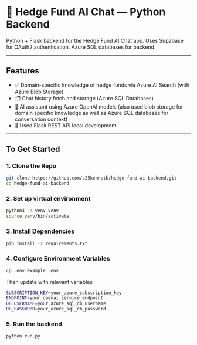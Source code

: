 # 🧠 Hedge Fund AI Chat — Python Backend

Python + Flask backend for the Hedge Fund AI Chat app. Uses Supabase for OAuth2 authentication. Azure SQL databases for backend.

---

## Features

- ✅ Domain-specific knowledge of hedge funds via Azure AI Search (with Azure Blob Storage)
- 🗂 Chat history fetch and storage (Azure SQL Databases)
- 🤖 AI assistant using Azure OpenAI models (also used blob storage for domain specific knowledge as well as Azure SQL databases for conversation context)
- 🧪 Used Flask REST API local development

---

## To Get Started

### 1. Clone the Repo

```bash
git clone https://github.com/c25kenneth/hedge-fund-ai-backend.git
cd hedge-fund-ai-backend
```

### 2. Set up virtual environment
```bash
python3 -m venv venv
source venv/bin/activate
```

### 3. Install Dependencies
```bash
pip install -r requirements.txt
```

### 4. Configure Environment Variables
```bash
cp .env.example .env
```

Then update with relevant variables
```bash
SUBSCRIPTION_KEY=your_azure_subscription_key
ENDPOINT=your_openai_service_endpoint
DB_USERNAME=your_azure_sql_db_username
DB_PASSWORD=your_azure_sql_db_password
```

### 5. Run the backend
```bash
python run.py
```
